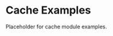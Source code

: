 <!-- file: examples/modules/cache/README.md -->
<!-- version: 1.0.0 -->
<!-- guid: d4a3fafd-7265-4dd4-a1c0-0f9bfda3ae0f -->

# Cache Examples

Placeholder for cache module examples.

